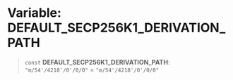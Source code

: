 # Variable: DEFAULT\_SECP256K1\_DERIVATION\_PATH

> `const` **DEFAULT\_SECP256K1\_DERIVATION\_PATH**: `"m/54'/4218'/0'/0/0"` = `"m/54'/4218'/0'/0/0"`
